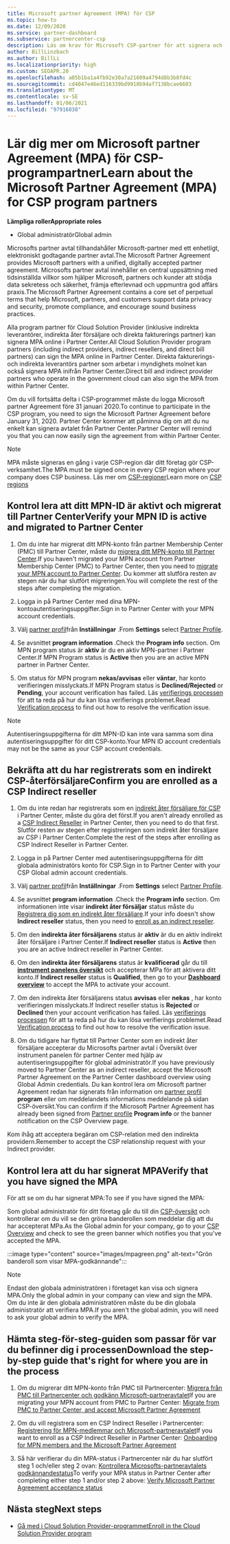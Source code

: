 ```yaml
---
title: Microsoft partner Agreement (MPA) för CSP
ms.topic: how-to
ms.date: 12/09/2020
ms.service: partner-dashboard
ms.subservice: partnercenter-csp
description: Läs om krav för Microsoft CSP-partner för att signera och verifiera detta enhetliga, digitalt accepterade Microsoft partner Agreement (MPA).
author: BillLinzbach
ms.author: BillLi
ms.localizationpriority: high
ms.custom: SEOAPR.20
ms.openlocfilehash: a05b1ba1a4fb92e30a7a21609a4794d8b3b8fd4c
ms.sourcegitcommit: cd4047e46ed116339bd9918b94af7138bcae6603
ms.translationtype: MT
ms.contentlocale: sv-SE
ms.lasthandoff: 01/06/2021
ms.locfileid: "97916838"
---
```

# <a name="learn-about-the-microsoft-partner-agreement-mpa-for-csp-program-partners"></a><span data-ttu-id="73391-103">Lär dig mer om Microsoft partner Agreement (MPA) för CSP-programpartner</span><span class="sxs-lookup"><span data-stu-id="73391-103">Learn about the Microsoft Partner Agreement (MPA) for CSP program partners</span></span>

<span data-ttu-id="73391-104">**Lämpliga roller**</span><span class="sxs-lookup"><span data-stu-id="73391-104">**Appropriate roles**</span></span>

- <span data-ttu-id="73391-105">Global administratör</span><span class="sxs-lookup"><span data-stu-id="73391-105">Global admin</span></span>

<span data-ttu-id="73391-106">Microsofts partner avtal tillhandahåller Microsoft-partner med ett enhetligt, elektroniskt godtagande partner avtal.</span><span class="sxs-lookup"><span data-stu-id="73391-106">The Microsoft Partner Agreement provides Microsoft partners with a unified, digitally accepted partner agreement.</span></span> <span data-ttu-id="73391-107">Microsofts partner avtal innehåller en central uppsättning med tidsinställda villkor som hjälper Microsoft, partners och kunder att stödja data sekretess och säkerhet, främja efterlevnad och uppmuntra god affärs praxis.</span><span class="sxs-lookup"><span data-stu-id="73391-107">The Microsoft Partner Agreement contains a core set of perpetual terms that help Microsoft, partners, and customers support data privacy and security, promote compliance, and encourage sound business practices.</span></span>

<span data-ttu-id="73391-108">Alla program partner för Cloud Solution Provider (inklusive indirekta leverantörer, indirekta åter försäljare och direkta fakturerings partner) kan signera MPA online i Partner Center.</span><span class="sxs-lookup"><span data-stu-id="73391-108">All Cloud Solution Provider program partners (including indirect providers, indirect resellers, and direct bill partners) can sign the MPA online in Partner Center.</span></span> <span data-ttu-id="73391-109">Direkta fakturerings-och indirekta leverantörs partner som arbetar i myndighets molnet kan också signera MPA inifrån Partner Center.</span><span class="sxs-lookup"><span data-stu-id="73391-109">Direct bill and indirect provider partners who operate in the government cloud can also sign the MPA from within Partner Center.</span></span>

<span data-ttu-id="73391-110">Om du vill fortsätta delta i CSP-programmet måste du logga Microsoft partner Agreement före 31 januari 2020.</span><span class="sxs-lookup"><span data-stu-id="73391-110">To continue to participate in the CSP program, you need to sign the Microsoft Partner Agreement before January 31, 2020.</span></span> <span data-ttu-id="73391-111">Partner Center kommer att påminna dig om att du nu enkelt kan signera avtalet från Partner Center.</span><span class="sxs-lookup"><span data-stu-id="73391-111">Partner Center will remind you that you can now easily sign the agreement from within Partner Center.</span></span>

>[!NOTE]
><span data-ttu-id="73391-112">MPA måste signeras en gång i varje CSP-region där ditt företag gör CSP-verksamhet.</span><span class="sxs-lookup"><span data-stu-id="73391-112">The MPA must be signed once in every CSP region where your company does CSP business.</span></span> <span data-ttu-id="73391-113">Läs mer om [CSP-regioner](regional-authorization-overview.md)</span><span class="sxs-lookup"><span data-stu-id="73391-113">Learn more on [CSP regions](regional-authorization-overview.md)</span></span> 

## <a name="verify-your-mpn-id-is-active-and-migrated-to-partner-center"></a><span data-ttu-id="73391-114">Kontrol lera att ditt MPN-ID är aktivt och migrerat till Partner Center</span><span class="sxs-lookup"><span data-stu-id="73391-114">Verify your MPN ID is active and migrated to Partner Center</span></span>

1. <span data-ttu-id="73391-115">Om du inte har migrerat ditt MPN-konto från partner Membership Center (PMC) till Partner Center, måste du [migrera ditt MPN-konto till Partner Center](move-pmc-pc-map.md).</span><span class="sxs-lookup"><span data-stu-id="73391-115">If you haven't migrated your MPN account from Partner Membership Center (PMC) to Partner Center, then you need to [migrate your MPN account to Partner Center](move-pmc-pc-map.md).</span></span> <span data-ttu-id="73391-116">Du kommer att slutföra resten av stegen när du har slutfört migreringen.</span><span class="sxs-lookup"><span data-stu-id="73391-116">You will complete the rest of the steps after completing the migration.</span></span> 

1. <span data-ttu-id="73391-117">Logga in på Partner Center med dina MPN-kontoautentiseringsuppgifter.</span><span class="sxs-lookup"><span data-stu-id="73391-117">Sign in to Partner Center with your MPN account credentials.</span></span>
 
1. <span data-ttu-id="73391-118">Välj [partner profil](https://partner.microsoft.com/pcv/accountsettings/connectedpartnerprofile)från **Inställningar** .</span><span class="sxs-lookup"><span data-stu-id="73391-118">From **Settings** select [Partner Profile](https://partner.microsoft.com/pcv/accountsettings/connectedpartnerprofile).</span></span>

1. <span data-ttu-id="73391-119">Se avsnittet **program information** .</span><span class="sxs-lookup"><span data-stu-id="73391-119">Check the **Program info** section.</span></span> <span data-ttu-id="73391-120">Om MPN program status är **aktiv** är du en aktiv MPN-partner i Partner Center.</span><span class="sxs-lookup"><span data-stu-id="73391-120">If MPN Program status is **Active** then you are an active MPN partner in Partner Center.</span></span>
 
1. <span data-ttu-id="73391-121">Om status för MPN program **nekas/avvisas** eller **väntar**, har konto verifieringen misslyckats.</span><span class="sxs-lookup"><span data-stu-id="73391-121">If MPN Program status is **Declined/Rejected** or **Pending**, your account verification has failed.</span></span> <span data-ttu-id="73391-122">Läs [verifierings processen](verification-responses.md) för att ta reda på hur du kan lösa verifierings problemet.</span><span class="sxs-lookup"><span data-stu-id="73391-122">Read [Verification process](verification-responses.md) to find out how to resolve the verification issue.</span></span>



>[!NOTE]
><span data-ttu-id="73391-123">Autentiseringsuppgifterna för ditt MPN-ID kan inte vara samma som dina autentiseringsuppgifter för ditt CSP-konto.</span><span class="sxs-lookup"><span data-stu-id="73391-123">Your MPN ID account credentials may not be the same as your CSP account credentials.</span></span>

## <a name="confirm-you-are-enrolled-as-a-csp-indirect-reseller"></a><span data-ttu-id="73391-124">Bekräfta att du har registrerats som en indirekt CSP-återförsäljare</span><span class="sxs-lookup"><span data-stu-id="73391-124">Confirm you are enrolled as a CSP Indirect reseller</span></span>

1. <span data-ttu-id="73391-125">Om du inte redan har registrerats som en [indirekt åter försäljare för CSP](indirect-reseller-tasks-in-partner-center.md) i Partner Center, måste du göra det först.</span><span class="sxs-lookup"><span data-stu-id="73391-125">If you aren't already enrolled as a [CSP Indirect Reseller](indirect-reseller-tasks-in-partner-center.md) in Partner Center, then you need to do that first.</span></span> <span data-ttu-id="73391-126">Slutför resten av stegen efter registreringen som indirekt åter försäljare av CSP i Partner Center.</span><span class="sxs-lookup"><span data-stu-id="73391-126">Complete the rest of the steps after enrolling as CSP Indirect Reseller in Partner Center.</span></span>

1. <span data-ttu-id="73391-127">Logga in på Partner Center med autentiseringsuppgifterna för ditt globala administratörs konto för CSP.</span><span class="sxs-lookup"><span data-stu-id="73391-127">Sign in to Partner Center with your CSP Global admin account credentials.</span></span>

1. <span data-ttu-id="73391-128">Välj [partner profil](https://partner.microsoft.com/pcv/accountsettings/partnerprofile)från **Inställningar** .</span><span class="sxs-lookup"><span data-stu-id="73391-128">From **Settings** select [Partner Profile](https://partner.microsoft.com/pcv/accountsettings/partnerprofile).</span></span>

1. <span data-ttu-id="73391-129">Se avsnittet **program information** .</span><span class="sxs-lookup"><span data-stu-id="73391-129">Check the **Program info** section.</span></span> <span data-ttu-id="73391-130">Om informationen inte visar **indirekt åter försäljar** status måste du [Registrera dig som en indirekt åter försäljare](indirect-reseller-tasks-in-partner-center.md).</span><span class="sxs-lookup"><span data-stu-id="73391-130">If your info doesn't show **Indirect reseller** status, then you need to [enroll as an indirect reseller](indirect-reseller-tasks-in-partner-center.md).</span></span>

1. <span data-ttu-id="73391-131">Om den  **indirekta åter försäljarens** status är **aktiv** är du en aktiv indirekt åter försäljare i Partner Center.</span><span class="sxs-lookup"><span data-stu-id="73391-131">If  **Indirect reseller** status is **Active** then you are an active Indirect reseller in Partner Center.</span></span>
 
4. <span data-ttu-id="73391-132">Om den  **indirekta åter försäljarens** status är **kvalificerad** går du till [**instrument panelens översikt**](https://partner.microsoft.com/pcv/dashboard/overview) och accepterar MPa för att aktivera ditt konto.</span><span class="sxs-lookup"><span data-stu-id="73391-132">If  **Indirect reseller** status is **Qualified**, then go to your [**Dashboard overview**](https://partner.microsoft.com/pcv/dashboard/overview) to accept the MPA to activate your account.</span></span>
 
1. <span data-ttu-id="73391-133">Om den indirekta åter försäljarens status **avvisas** eller **nekas** , har konto verifieringen misslyckats.</span><span class="sxs-lookup"><span data-stu-id="73391-133">If Indirect reseller status is **Rejected** or **Declined** then your account verification has failed.</span></span> <span data-ttu-id="73391-134">Läs [verifierings processen](verification-responses.md) för att ta reda på hur du kan lösa verifierings problemet.</span><span class="sxs-lookup"><span data-stu-id="73391-134">Read [Verification process](verification-responses.md) to find out how to resolve the verification issue.</span></span>

1. <span data-ttu-id="73391-135">Om du tidigare har flyttat till Partner Center som en indirekt åter försäljare accepterar du Microsofts partner avtal i Översikt över instrument panelen för partner Center med hjälp av autentiseringsuppgifter för global administratör.</span><span class="sxs-lookup"><span data-stu-id="73391-135">If you have previously moved to Partner Center as an indirect reseller, accept the Microsoft Partner Agreement on the Partner Center dashboard overview using Global Admin credentials.</span></span> <span data-ttu-id="73391-136">Du kan kontrol lera om Microsoft partner Agreement redan har signerats från information om [partner profil](https://partner.microsoft.com/pcv/accountsettings/partnerprofile) **program** eller om meddelandets informations meddelande på sidan CSP-översikt.</span><span class="sxs-lookup"><span data-stu-id="73391-136">You can confirm if the Microsoft Partner Agreement has already been signed from [Partner profile](https://partner.microsoft.com/pcv/accountsettings/partnerprofile) **Program info** or the banner notification on the CSP Overview page.</span></span>

<span data-ttu-id="73391-137">Kom ihåg att acceptera begäran om CSP-relation med den indirekta providern.</span><span class="sxs-lookup"><span data-stu-id="73391-137">Remember to accept the CSP relationship request with your Indirect provider.</span></span>

## <a name="verify-that-you-have-signed-the-mpa"></a><span data-ttu-id="73391-138">Kontrol lera att du har signerat MPA</span><span class="sxs-lookup"><span data-stu-id="73391-138">Verify that you have signed the MPA</span></span>

<span data-ttu-id="73391-139">För att se om du har signerat MPA:</span><span class="sxs-lookup"><span data-stu-id="73391-139">To see if you have signed the MPA:</span></span>

 <span data-ttu-id="73391-140">Som global administratör för ditt företag går du till din [CSP-översikt](https://partner.microsoft.com/pcv/dashboard/overview) och kontrollerar om du vill se den gröna banderollen som meddelar dig att du har accepterat MPa.</span><span class="sxs-lookup"><span data-stu-id="73391-140">As the Global admin for your company, go to your [CSP Overview](https://partner.microsoft.com/pcv/dashboard/overview) and check to see the green banner which notifies you that you've accepted the MPA.</span></span>

 
:::image type="content" source="images/mpagreen.png" alt-text="Grön banderoll som visar MPA-godkännande":::

>[!NOTE]
><span data-ttu-id="73391-142">Endast den globala administratören i företaget kan visa och signera MPA.</span><span class="sxs-lookup"><span data-stu-id="73391-142">Only the global admin in your company can view and sign the MPA.</span></span> <span data-ttu-id="73391-143">Om du inte är den globala administratören måste du be din globala administratör att verifiera MPA.</span><span class="sxs-lookup"><span data-stu-id="73391-143">If you aren't the global admin, you will need to ask your global admin to verify the MPA.</span></span>


## <a name="download-the-step-by-step-guide-thats-right-for-where-you-are-in-the-process"></a><span data-ttu-id="73391-144">Hämta steg-för-steg-guiden som passar för var du befinner dig i processen</span><span class="sxs-lookup"><span data-stu-id="73391-144">Download the step-by-step guide that's right for where you are in the process</span></span>

1. <span data-ttu-id="73391-145">Om du migrerar ditt MPN-konto från PMC till Partnercenter: [Migrera från PMC till Partnercenter och godkänn Microsoft-partneravtalet](https://assetsprod.microsoft.com/mpn/migrate-pmc-pc-mpa-guide.pptx)</span><span class="sxs-lookup"><span data-stu-id="73391-145">If you are migrating your MPN account from PMC to Partner Center: [Migrate from PMC to Partner Center, and accept Microsoft Partner Agreement](https://assetsprod.microsoft.com/mpn/migrate-pmc-pc-mpa-guide.pptx)</span></span>

2. <span data-ttu-id="73391-146">Om du vill registrera som en CSP Indirect Reseller i Partnercenter: [Registrering för MPN-medlemmar och Microsoft-partneravtalet](https://assetsprod.microsoft.com/mpn/onboard-pc-csp-mpn-mpa-guide.pptx)</span><span class="sxs-lookup"><span data-stu-id="73391-146">If you want to enroll as a CSP Indirect Reseller in Partner Center: [Onboarding for MPN members and the Microsoft Partner Agreement](https://assetsprod.microsoft.com/mpn/onboard-pc-csp-mpn-mpa-guide.pptx)</span></span>

3. <span data-ttu-id="73391-147">Så här verifierar du din MPA-status i Partnercenter när du har slutfört steg 1 och/eller steg 2 ovan: [Kontrollera Microsofts-partneravtalets godkännandestatus](https://assetsprod.microsoft.com/mpn/verify-mpa-acceptance-status.pptx)</span><span class="sxs-lookup"><span data-stu-id="73391-147">To verify your MPA status in Partner Center after completing either step 1 and/or step 2 above: [Verify Microsoft Partner Agreement acceptance status](https://assetsprod.microsoft.com/mpn/verify-mpa-acceptance-status.pptx)</span></span>
 
## <a name="next-steps"></a><span data-ttu-id="73391-148">Nästa steg</span><span class="sxs-lookup"><span data-stu-id="73391-148">Next steps</span></span>

- [<span data-ttu-id="73391-149">Gå med i Cloud Solution Provider-programmet</span><span class="sxs-lookup"><span data-stu-id="73391-149">Enroll in the Cloud Solution Provider program</span></span>](enrolling-in-the-csp-program.md)
